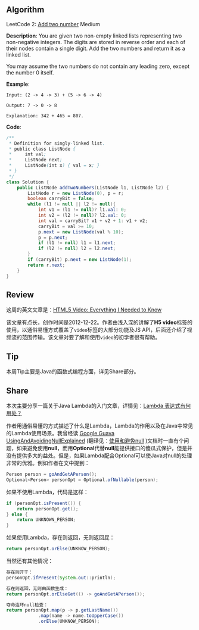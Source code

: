 ## Algorithm
LeetCode 2: [Add two number](https://leetcode.com/problems/add-two-numbers/) Medium

**Description**: You are given two non-empty linked lists representing two non-negative integers. The digits are stored in reverse order and each of their nodes contain a single digit. Add the two numbers and return it as a linked list.

You may assume the two numbers do not contain any leading zero, except the number 0 itself.

**Example**:

```
Input: (2 -> 4 -> 3) + (5 -> 6 -> 4)

Output: 7 -> 0 -> 8

Explanation: 342 + 465 = 807.
```

**Code**:

``` java
/**
 * Definition for singly-linked list.
 * public class ListNode {
 *     int val;
 *     ListNode next;
 *     ListNode(int x) { val = x; }
 * }
 */
class Solution {
    public ListNode addTwoNumbers(ListNode l1, ListNode l2) {
        ListNode r = new ListNode(0), p = r;
        boolean carryBit = false;
        while (l1 != null || l2 != null){
            int v1 = (l1 != null)? l1.val: 0;
            int v2 = (l2 != null)? l2.val: 0;
            int val = carryBit? v1 + v2 + 1: v1 + v2;
            carryBit = val >= 10;
            p.next = new ListNode(val % 10);
            p = p.next;
            if (l1 != null) l1 = l1.next;
            if (l2 != null) l2 = l2.next;
        }
        if (carryBit) p.next = new ListNode(1);
        return r.next;
    }
}
```

## Review
这周的英文文章是：[HTML5 Video: Everything I Needed to Know](http://ronallo.com/blog/html5-video-everything-i-needed-to-know/)

该文章有点长，创作时间是2012-12-22。作者由浅入深的讲解了**H5 video**标签的使用，以通俗易懂方式覆盖了`video`标签的大部分功能及JS API，后面还介绍了视频流的范围传输。该文章对要了解和使用`video`的初学者很有帮助。

## Tip
本周Tip主要是Java的函数式编程方面，详见Share部分。

## Share
本次主要分享一篇关于Java Lambda的入门文章，详情见：[Lambda 表达式有何用处？](https://mp.weixin.qq.com/s/-PHOc6p-qKJBktle28AUgA)

作者用通俗易懂的方式描述了什么是Lambda，Lambda的作用以及在Java中常见的Lambda使用场景。我曾经读 [Google Guava UsingAndAvoidingNullExplained](https://github.com/google/guava/wiki/UsingAndAvoidingNullExplained) (翻译见：[使用和避免null](/2018/10/21/UsingAndAvoidingNullExplained) )文档时一直有个问题，如果避免使用**null**，而用**Optional**代替**null**能提供接口的傻瓜式保护，但是并没有提供多大的益处。但是，如果Lambda配合Optional<T>可以使Java对null的处理非常的优雅。例如作者在文中提到：

``` java
Person person = goAndGetAPerson();
Optional<Person> personOpt = Optional.ofNullable(person);
```

如果不使用Lambda，代码是这样：

``` java
if (personOpt.isPresent()) {
	return personOpt.get();
} else {
	return UNKNOWN_PERSON;
}
```

如果使用Lambda，存在则返回，无则返回屁：

``` java
return personOpt.orElse(UNKNOW_PERSON);
```

当然还有其他情况：

``` java
存在则开干：
personOpt.ifPresent(System.out::println);

存在则返回，无则由函数生成：
return personOpt.orElseGet(() -> goAndGetAPerson());

夺命连环null检查：
return personOpt.map(p -> p.getLastName())
			.map(name -> name.toUpperCase())
			.orElse(UNKNOW_PERSON);
```